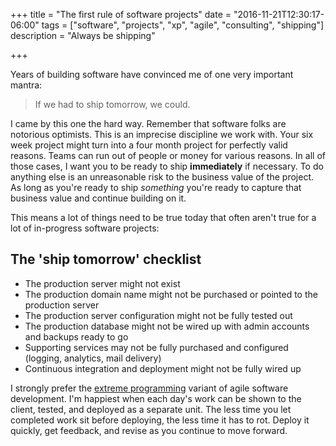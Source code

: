 +++
title = "The first rule of software projects"
date = "2016-11-21T12:30:17-06:00"
tags = ["software", "projects", "xp", "agile", "consulting", "shipping"]
description = "Always be shipping"

+++

Years of building software have convinced me of one very important mantra:

> If we had to ship tomorrow, we could.

I came by this one the hard way.  Remember that software folks are notorious optimists.  This is an imprecise discipline we work with.  Your six week project might turn into a four month project for perfectly valid reasons.  Teams can run out of people or money for various reasons.  In all of those cases, I want you to be ready to ship **immediately** if necessary.  To do anything else is an unreasonable risk to the business value of the project.  As long as you're ready to ship *something* you're ready to capture that business value and continue building on it.

This means a lot of things need to be true today that often aren't true for a lot of in-progress software projects:

## The 'ship tomorrow' checklist

- The production server might not exist
- The production domain name might not be purchased or pointed to the production server
- The production server configuration might not be fully tested out
- The production database might not be wired up with admin accounts and backups ready to go
- Supporting services may not be fully purchased and configured (logging, analytics, mail delivery)
- Continuous integration and deployment might not be fully wired up

I strongly prefer the [extreme programming](http://www.extremeprogramming.org/) variant of agile software development.  I'm happiest when each day's work can be shown to the client, tested, and deployed as a separate unit.  The less time you let completed work sit before deploying, the less time it has to rot. Deploy it quickly, get feedback, and revise as you continue to move forward.
